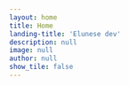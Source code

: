 ```yaml
---
layout: home
title: Home
landing-title: 'Elunese dev'
description: null
image: null
author: null
show_tile: false
---
```

